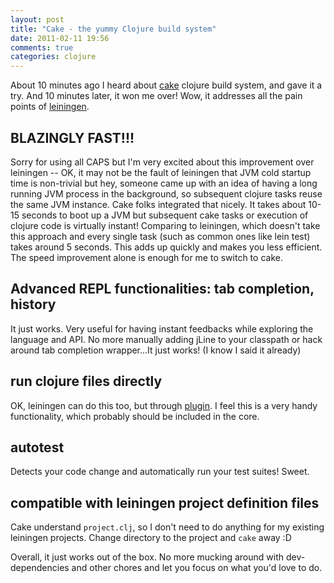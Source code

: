 ```yaml
---
layout: post
title: "Cake - the yummy Clojure build system"
date: 2011-02-11 19:56
comments: true
categories: clojure
---
```


About 10 minutes ago I heard about [cake](https://github.com/ninjudd/cake) clojure build system, and gave it a try. And 10 minutes later, it won me over! Wow, it addresses all the pain points of [leiningen](https://github.com/technomancy/leiningen).

## BLAZINGLY FAST!!!

Sorry for using all CAPS but I'm very excited about this improvement over leiningen -- OK, it may not be the fault of leiningen that JVM cold startup time is non-trivial but hey, someone came up with an idea of having a long running JVM process in the background, so subsequent clojure tasks reuse the same JVM instance. Cake folks integrated that nicely. It takes about 10-15 seconds to boot up a JVM but subsequent cake tasks or execution of clojure code is virtually instant! Comparing to leiningen, which doesn't take this approach and every single task (such as common ones like lein test) takes around 5 seconds. This adds up quickly and makes you less efficient. The speed improvement alone is enough for me to switch to cake.

## Advanced REPL functionalities: tab completion, history

It just works. Very useful for having instant feedbacks while exploring the language and API. No more manually adding jLine to your classpath or hack around tab completion wrapper...It just works! (I know I said it already)

## run clojure files directly

OK, leiningen can do this too, but through [plugin](https://github.com/sids/lein-run). I feel this is a very handy functionality, which probably should be included in the core.

## autotest

Detects your code change and automatically run your test suites! Sweet.

## compatible with leiningen project definition files

Cake understand `project.clj`, so I don't need to do anything for my existing leiningen projects. Change directory to the project and `cake` away :D

Overall, it just works out of the box. No more mucking around with dev-dependencies and other chores and let you focus on what you'd love to do.
